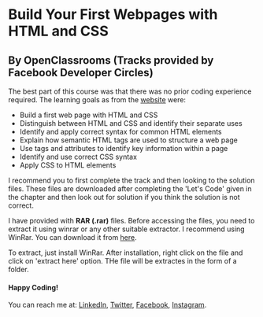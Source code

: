 # Build Your First Webpages with HTML and CSS
## By OpenClassrooms (Tracks provided by Facebook Developer Circles)

The best part of this course was that there was no prior coding experience required. The learning goals as from the [website](https://www.win-rar.com/download.html?&L=0) were:
* Build a first web page with HTML and CSS
* Distinguish between HTML and CSS and identify their separate uses
* Identify and apply correct syntax for common HTML elements
* Explain how semantic HTML tags are used to structure a web page
* Use tags and attributes to identify key information within a page
* Identify and use correct CSS syntax
* Apply CSS to HTML elements

I recommend you to first complete the track and then looking to the solution files. These files are downloaded after completing the 'Let's Code' given in the chapter and then look out for solution if you think the solution is not correct.

I have provided with **RAR (.rar)** files. Before accessing the files, you need to extract it using winrar or any other suitable extractor. I recommend using WinRar. You can download it from [here](https://www.win-rar.com/download.html?&L=0).

To extract, just install WinRar. After installation, right click on the file and click on 'extract here' option. THe file will be extractes in the form of a folder.

#### Happy Coding!


You can reach me at: [LinkedIn](https://www.linkedin.com/in/singhtanisha16/), [Twitter](https://twitter.com/SinghTanisha16), [Facebook](https://www.facebook.com/profile.php?id=100044480823812), [Instagram](https://www.instagram.com/tanishacodes/).
